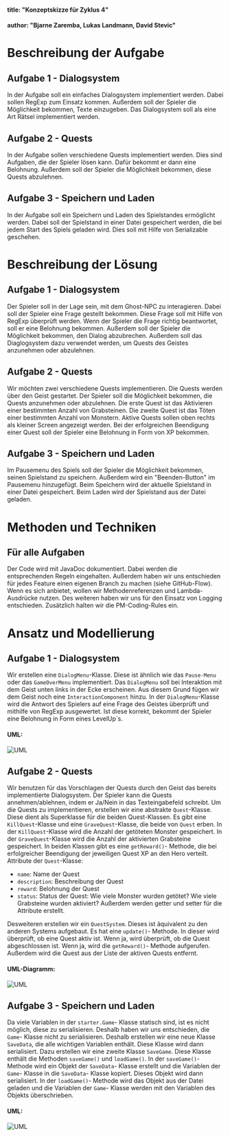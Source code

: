#### title: "Konzeptskizze für Zyklus 4"

#### author: "Bjarne Zaremba, Lukas Landmann, David Stevic"

# Beschreibung der Aufgabe

## Aufgabe 1 - Dialogsystem

In der Aufgabe soll ein einfaches Dialogsystem implementiert werden. Dabei sollen RegExp zum Einsatz kommen. Außerdem soll der Spieler die Möglichkeit bekommen, Texte einzugeben. Das Dialogsystem soll als eine Art Rätsel implementiert werden.

## Aufgabe 2 - Quests

In der Aufgabe sollen verschiedene Quests implementiert werden. Dies sind Aufgaben, die der Spieler lösen kann. Dafür bekommt er dann eine Belohnung. Außerdem soll der Spieler die Möglichkeit bekommen, diese Quests abzulehnen.

## Aufgabe 3 - Speichern und Laden

In der Aufgabe soll ein Speichern und Laden des Spielstandes ermöglicht werden. Dabei soll der Spielstand in einer Datei gespeichert werden, die bei jedem Start des Spiels geladen wird. Dies soll mit Hilfe von Serializable geschehen.


# Beschreibung der Lösung

## Aufgabe 1 - Dialogsystem

Der Spieler soll in der Lage sein, mit dem Ghost-NPC zu interagieren. Dabei soll der Spieler eine Frage gestellt bekommen. Diese Frage soll mit Hilfe von RegExp überprüft werden. Wenn der Spieler die Frage richtig beantwortet, soll er eine Belohnung bekommen. Außerdem soll der Spieler die Möglichkeit bekommen, den Dialog abzubrechen. Außerdem soll das Diaglogsystem dazu verwendet werden, um Quests des Geistes anzunehmen oder abzulehnen.

## Aufgabe 2 - Quests

Wir möchten zwei verschiedene Quests implementieren. Die Quests werden über den Geist gestartet. Der Spieler soll die Möglichkeit bekommen, die Quests anzunehmen oder abzulehnen. Die erste Quest ist das Aktivieren einer bestimmten Anzahl von Grabsteinen. Die zweite Quest ist das Töten einer bestimmten Anzahl von Monstern. Aktive Quests sollen oben rechts als kleiner Screen angezeigt werden. Bei der erfolgreichen Beendigung einer Quest soll der Spieler eine Belohnung in Form von XP bekommen.

## Aufgabe 3 - Speichern und Laden

Im Pausemenu des Spiels soll der Spieler die Möglichkeit bekommen, seinen Spielstand zu speichern. Außerdem wird ein "Beenden-Button" im Pausemenu hinzugefügt. Beim Speichern wird der aktuelle Spielstand in einer Datei gespeichert. Beim Laden wird der Spielstand aus der Datei geladen.

# Methoden und Techniken

## Für alle Aufgaben

Der Code wird mit JavaDoc dokumentiert. Dabei werden die entsprechenden Regeln eingehalten. Außerdem haben wir uns
entschieden für jedes Feature einen eigenen Branch zu machen (siehe GitHub-Flow). Wenn es sich anbietet, wollen wir
Methodenreferenzen und Lambda-Ausdrücke nutzen. Des weiteren haben wir uns für den Einsatz von Logging entschieden.
Zusätzlich halten wir die PM-Coding-Rules ein.

# Ansatz und Modellierung

## Aufgabe 1 - Dialogsystem

Wir erstellen eine ```DialogMenu```-Klasse. Diese ist ähnlich wie das ```Pause-Menu``` oder das ```GameOverMenu``` implementiert. Das ```DialogMenu``` soll bei Interaktion mit dem Geist unten links in der Ecke erscheinen. Aus diesem Grund fügen wir dem Geist noch eine ```InteractionComponent``` hinzu. In der ```DialogMenu```-Klasse wird die Antwort des Spielers auf eine Frage des Geistes überprüft und mithilfe von RegExp ausgewertet. Ist diese korrekt, bekommt der Spieler eine Belohnung in Form eines LevelUp`s.

#### UML:

![UML](https://i.ibb.co/bsj3wGS/Screenshot-2023-05-31-185218.png)

## Aufgabe 2 - Quests

Wir benutzen für das Vorschlagen der Quests durch den Geist das bereits implementierte Dialogsystem. Der Spieler kann die Quests annehmen/ablehnen, indem er Ja/Nein in das Texteingabefeld schreibt.
Um die Quests zu implementieren, erstellen wir eine abstrakte ```Quest```-Klasse. Diese dient als Superklasse für die beiden Quest-Klassen. Es gibt eine ```KillQuest```-Klasse und eine ```GraveQuest```-Klasse, die beide von ```Quest``` erben. In der ```KillQuest```-Klasse wird die Anzahl der getöteten Monster gespeichert. In der ```GraveQuest```-Klasse wird die Anzahl der aktivierten Grabsteine gespeichert. In beiden Klassen gibt es eine ```getReward()```- Methode, die bei erfolgreicher Beendigung der jeweiligen Quest XP an den Hero verteilt.
Attribute der ```Quest```-Klasse:
- ```name```: Name der Quest
- ```description```: Beschreibung der Quest
- ```reward```: Belohnung der Quest
- ```status```: Status der Quest: Wie viele Monster wurden getötet? Wie viele Grabsteine wurden aktiviert?
  Außerdem werden getter und setter für die Attribute erstellt.

Desweiteren erstellen wir ein ```QuestSystem```. Dieses ist äquivalent zu den anderen Systems aufgebaut. Es hat eine ```update()```- Methode. In dieser wird überprüft, ob eine Quest aktiv ist. Wenn ja, wird überprüft, ob die Quest abgeschlossen ist. Wenn ja, wird die ```getReward()```- Methode aufgerufen. Außerdem wird die Quest aus der Liste der aktiven Quests entfernt.

#### UML-Diagramm:

![UML](https://i.ibb.co/DrVXkMM/Screenshot-2023-05-31-193232.png)

## Aufgabe 3 - Speichern und Laden

Da viele Variablen in der ```starter.Game```- Klasse statisch sind, ist es nicht möglich, diese zu serialisieren. Deshalb haben wir uns entschieden, die ```Game```- Klasse nicht zu serialisieren. Deshalb erstellen wir eine neue Klasse ```SaveData```, die alle wichtigen Variablen enthält. Diese Klasse wird dann serialisiert. Dazu erstellen wir eine zweite Klasse ```SaveGame```. Diese Klasse enthält die Methoden ```saveGame()``` und ```loadGame()```. In der ```saveGame()```- Methode wird ein Objekt der ```SaveData```- Klasse erstellt und die Variablen der ```Game```- Klasse in die ```SaveData```- Klasse kopiert. Dieses Objekt wird dann serialisiert. In der ```loadGame()```- Methode wird das Objekt aus der Datei geladen und die Variablen der ```Game```- Klasse werden mit den Variablen des Objekts überschrieben.

#### UML:

![UML](https://i.ibb.co/TBxWg9Y/Screenshot-2023-05-31-182507.png)



